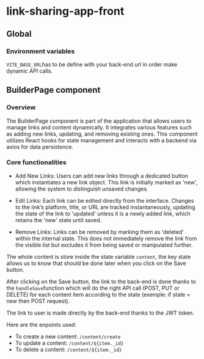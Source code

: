 # link-sharing-app-front 

## Global
### Environment variables
`VITE_BASE_URL`has to be define with your back-end url in order make dynamic API calls. 


## BuilderPage component
### Overview
The BuilderPage component is part of the application that allows users to manage links and content dynamically. It integrates various features such as adding new links, updating, and removing existing ones. This component utilizes React hooks for state management and interacts with a backend via axios for data persistence.

### Core functionalities
- Add New Links: Users can add new links through a dedicated button which instantiates a new link object. This link is initially marked as 'new', allowing the system to distinguish unsaved changes.

- Edit Links: Each link can be edited directly from the interface. Changes to the link’s platform, title, or URL are tracked instantaneously, updating the state of the link to 'updated' unless it is a newly added link, which retains the 'new' state until saved.

- Remove Links: Links can be removed by marking them as 'deleted' within the internal state. This does not immediately remove the link from the visible list but excludes it from being saved or manipulated further.

The whole content is store inside the state variable `content`, the key state allows us to know that should be done later when you click on the Save button. 

After clicking on the Save button, the link to the back-end is done thanks to the `handleSave`function which will do the right API call (POST, PUT or DELETE) for each content item according to the state (exemple: if state = new then POST request). 

The link to user is made directly by the back-end thanks to the JWT token. 

Here are the enpoints used: 
- To create a new content: `/content/create`
- To update a content: `/content/${item._id}`
- To delete a content: `/content/${item._id}`

